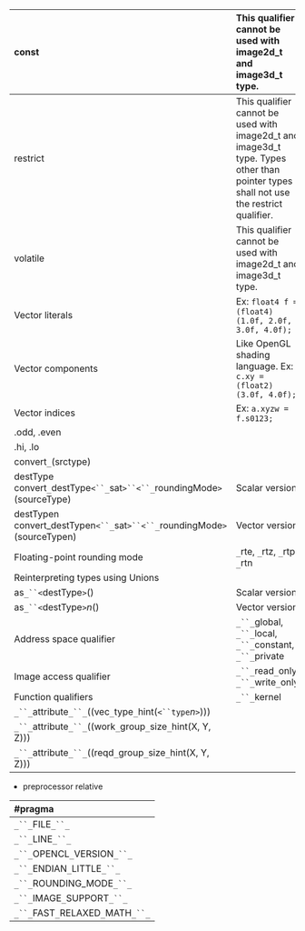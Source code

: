 | const | This qualifier cannot be used with image2d\_t and image3d\_t type. |
|:------|:-------------------------------------------------------------------|
| restrict | This qualifier cannot be used with image2d\_t and image3d\_t type. Types other than pointer types shall not use the restrict qualifier. |
| volatile | This qualifier cannot be used with image2d\_t and image3d\_t type. |
| Vector literals | Ex: ` float4 f = (float4)(1.0f, 2.0f, 3.0f, 4.0f); `               |
| Vector components | Like OpenGL shading language. Ex: ` c.xy = (float2)(3.0f, 4.0f); ` |
| Vector indices | Ex: ` a.xyzw = f.s0123; `                                          |
| .odd, .even |                                                                    |
| .hi, .lo |                                                                    |
| convert`_`<dest type name>(srctype) |                                                                    |
| destType convert`_`destType`<``_`sat`>``<``_`roundingMode`>`(sourceType) | Scalar version                                                     |
| destTypen convert\_destTypen`<``_`sat`>``<``_`roundingMode`>`(sourceTypen) | Vector version                                                     |
| Floating-point rounding mode | `_`rte, `_`rtz, `_`rtp, `_`rtn                                     |
| Reinterpreting types using Unions |                                                                    |
| as`_``<`destType`>`() | Scalar version                                                     |
| as`_``<`destType`>`_n_() | Vector version                                                     |
| Address space qualifier | `_``_`global, `_``_`local, `_``_`constant, `_``_`private           |
| Image access qualifier | `_``_`read`_`only, `_``_`write`_`only                              |
| Function qualifiers | `_``_`kernel                                                       |
| `_``_`attribute`_``_`((vec`_`type`_`hint(`<``type`_n_`>`))) |                                                                    |
| `_``_`attribute`_``_`((work`_`group`_`size`_`hint(X, Y, Z))) |                                                                    |
| `_``_`attribute`_``_`((reqd`_`group`_`size`_`hint(X, Y, Z))) |                                                                    |

  * preprocessor relative

| #pragma |
|:--------|
| `_``_`FILE`_``_` |
| `_``_`LINE`_``_` |
| `_``_`OPENCL`_`VERSION`_``_` |
| `_``_`ENDIAN`_`LITTLE`_``_` |
| `_``_`ROUNDING\_MODE`_``_` |
| `_``_`IMAGE`_`SUPPORT`_``_` |
| `_``_`FAST`_`RELAXED`_`MATH`_``_` |